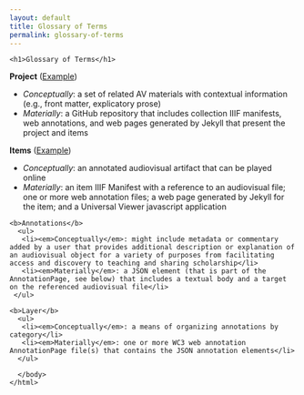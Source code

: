 ```yaml
---
layout: default
title: Glossary of Terms
permalink: glossary-of-terms
---
```

<!-- Add an essay or interpretive material below this line,
using HTML or markdown.  Do not modify this file above this line -->

<html>
  <body>

    <h1>Glossary of Terms</h1>
    
  <b>Project</b> (<a href="https://tanyaclement.github.io/znh_jacksonville_1939/">Example</a>)
   <ul>
     <li><em>Conceptually</em>: a set of related AV materials with contextual information (e.g., front matter, explicatory prose)</li>
     <li><em>Materially</em>: a GitHub repository that includes collection IIIF manifests, web annotations, and web pages generated by Jekyll that present the project and items</li>
    </ul>
    
   <b>Items</b> (<a href="https://tanyaclement.github.io/znh_jacksonville_1939/t86-243/">Example</a>)
    <ul>
      <li><em>Conceptually</em>: an annotated audiovisual artifact that can be played online</li>
      <li><em>Materially</em>: an item IIIF Manifest with a reference to an audiovisual file; one or more web annotation files; a web page generated by Jekyll for the item; and a Universal Viewer javascript application</li>
    </ul>
    
    <b>Annotations</b>
      <ul>
       <li><em>Conceptually</em>: might include metadata or commentary added by a user that provides additional description or explanation of an audiovisual object for a variety of purposes from facilitating access and discovery to teaching and sharing scholarship</li>
       <li><em>Materially</em>: a JSON element (that is part of the AnnotationPage, see below) that includes a textual body and a target on the referenced audiovisual file</li>
     </ul>  
    
    <b>Layer</b>
      <ul>
       <li><em>Conceptually</em>: a means of organizing annotations by category</li>
       <li><em>Materially</em>: one or more WC3 web annotation AnnotationPage file(s) that contains the JSON annotation elements</li>
      </ul>
    
      </body>
    </html>

